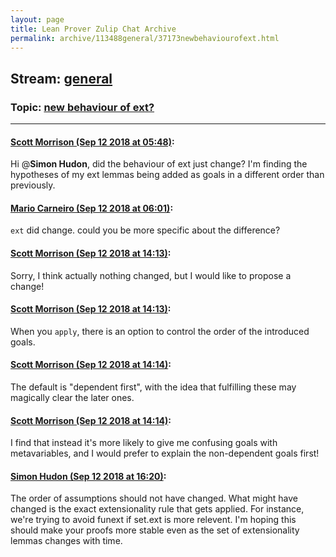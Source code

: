 ```yaml
---
layout: page
title: Lean Prover Zulip Chat Archive 
permalink: archive/113488general/37173newbehaviourofext.html
---
```


## Stream: [general](index.html)
### Topic: [new behaviour of ext?](37173newbehaviourofext.html)

---

#### [Scott Morrison (Sep 12 2018 at 05:48)](https://leanprover.zulipchat.com/#narrow/stream/113488-general/topic/new%20behaviour%20of%20ext%3F/near/133776231):
Hi @**Simon Hudon**, did the behaviour of ext just change? I'm finding the hypotheses of my ext lemmas being added as goals in a different order than previously.

#### [Mario Carneiro (Sep 12 2018 at 06:01)](https://leanprover.zulipchat.com/#narrow/stream/113488-general/topic/new%20behaviour%20of%20ext%3F/near/133776645):
`ext` did change. could you be more specific about the difference?

#### [Scott Morrison (Sep 12 2018 at 14:13)](https://leanprover.zulipchat.com/#narrow/stream/113488-general/topic/new%20behaviour%20of%20ext%3F/near/133794672):
Sorry, I think actually nothing changed, but I would like to propose a change!

#### [Scott Morrison (Sep 12 2018 at 14:13)](https://leanprover.zulipchat.com/#narrow/stream/113488-general/topic/new%20behaviour%20of%20ext%3F/near/133794678):
When you `apply`, there is an option to control the order of the introduced goals.

#### [Scott Morrison (Sep 12 2018 at 14:14)](https://leanprover.zulipchat.com/#narrow/stream/113488-general/topic/new%20behaviour%20of%20ext%3F/near/133794729):
The default is "dependent first", with the idea that fulfilling these may magically clear the later ones.

#### [Scott Morrison (Sep 12 2018 at 14:14)](https://leanprover.zulipchat.com/#narrow/stream/113488-general/topic/new%20behaviour%20of%20ext%3F/near/133794757):
I find that instead it's more likely to give me confusing goals with metavariables, and I would prefer to explain the non-dependent goals first!

#### [Simon Hudon (Sep 12 2018 at 16:20)](https://leanprover.zulipchat.com/#narrow/stream/113488-general/topic/new%20behaviour%20of%20ext%3F/near/133801826):
The order of assumptions should not have changed. What might have changed is the exact extensionality rule that gets applied. For instance, we're trying to avoid funext if set.ext is more relevent. I'm hoping this should make your proofs more stable even as the set of extensionality lemmas changes with time.

